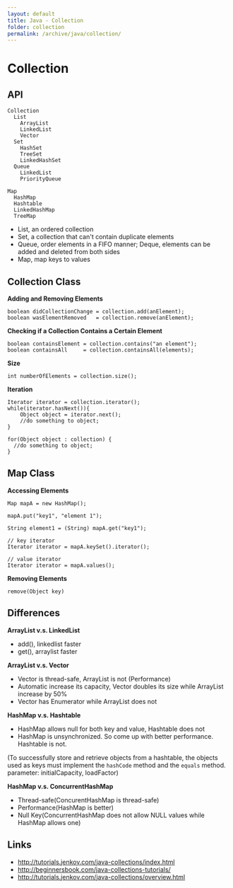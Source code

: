 ```yaml
---
layout: default
title: Java - Collection
folder: collection
permalink: /archive/java/collection/
---
```


# Collection

## API

```
Collection
  List
    ArrayList
    LinkedList
    Vector
  Set
    HashSet
    TreeSet
    LinkedHashSet
  Queue
    LinkedList
    PriorityQueue

Map
  HashMap
  Hashtable
  LinkedHashMap
  TreeMap
```

- List, an ordered collection
- Set, a collection that can't contain duplicate elements
- Queue, order elements in a FIFO manner; Deque, elements can be added and deleted from both sides
- Map, map keys to values

## Collection Class

**Adding and Removing Elements**

```
boolean didCollectionChange = collection.add(anElement);
boolean wasElementRemoved   = collection.remove(anElement); 
```

**Checking if a Collection Contains a Certain Element**

```
boolean containsElement = collection.contains("an element");
boolean containsAll     = collection.containsAll(elements);
```

**Size**

```
int numberOfElements = collection.size();
```

**Iteration**

```
Iterator iterator = collection.iterator();
while(iterator.hasNext()){
    Object object = iterator.next();
    //do something to object;    
}

for(Object object : collection) {
  //do something to object;
}
```

## Map Class

**Accessing Elements**

```
Map mapA = new HashMap();

mapA.put("key1", "element 1");

String element1 = (String) mapA.get("key1");

// key iterator
Iterator iterator = mapA.keySet().iterator();

// value iterator
Iterator iterator = mapA.values();
```

**Removing Elements**

```
remove(Object key)
```

## Differences

**ArrayList v.s. LinkedList**

- add(), linkedlist faster
- get(), arraylist faster

**ArrayList v.s. Vector**

- Vector is thread-safe, ArrayList is not (Performance)
- Automatic increase its capacity, Vector doubles its size while ArrayList increase by 50%
- Vector has Enumerator while ArrayList does not

**HashMap v.s. Hashtable**

- HashMap allows null for both key and value, Hashtable does not
- HashMap is unsynchronized. So come up with better performance. Hashtable is not.

(To successfully store and retrieve objects from a hashtable, the objects used as keys must implement the `hashCode` method and the `equals` method.
parameter: initialCapacity, loadFactor)

**HashMap v.s. ConcurrentHashMap**

- Thread-safe(ConcurentHashMap is thread-safe)
- Performance(HashMap is better)
- Null Key(ConcurrentHashMap does not allow NULL values while HashMap allows one)

## Links

- http://tutorials.jenkov.com/java-collections/index.html
- http://beginnersbook.com/java-collections-tutorials/
- http://tutorials.jenkov.com/java-collections/overview.html
